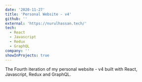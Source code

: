 ```yaml
---
date: '2020-11-27'
title: 'Personal Website - v4'
github: ''
external: 'https://nurulhassan.tech/'
tech:
  - React
  - Javascript
  - Redux
  - GraphQL
company: ''
showInProjects: true
---
```


The Fourth iteration of my personal website - v4 built with React, Javascript, Redux and GraphQL.